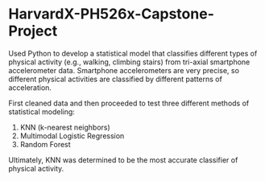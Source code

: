 # HarvardX-PH526x-Capstone-Project

Used Python to develop a statistical model that classifies different types of physical activity (e.g., walking, climbing stairs) from tri-axial smartphone accelerometer data. Smartphone accelerometers are very precise, so different physical activities are classified by different patterns of acceleration.

First cleaned data and then proceeded to test three different methods of statistical modeling:
1) KNN (k-nearest neighbors)
2) Multimodal Logistic Regression
3) Random Forest

Ultimately, KNN was determined to be the most accurate classifier of physical activity. 
